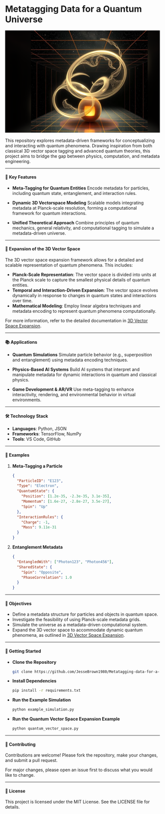 # Metatagging Data for a Quantum Universe

![Quantum Universe Banner](entangled.png)

This repository explores metadata-driven frameworks for conceptualizing and interacting with quantum phenomena. Drawing inspiration from both classical 3D vector space tagging and advanced quantum theories, this project aims to bridge the gap between physics, computation, and metadata engineering.

---

#### 🚀 Key Features

- **Meta-Tagging for Quantum Entities**
  Encode metadata for particles, including quantum state, entanglement, and interaction rules.

- **Dynamic 3D Vectorspace Modeling**
  Scalable models integrating metadata at Planck-scale resolution, forming a computational framework for quantum interactions.

- **Unified Theoretical Approach**
  Combine principles of quantum mechanics, general relativity, and computational tagging to simulate a metadata-driven universe.

---

#### 🌌 Expansion of the 3D Vector Space

The 3D vector space expansion framework allows for a detailed and scalable representation of quantum phenomena. This includes:

- **Planck-Scale Representation**: The vector space is divided into units at the Planck scale to capture the smallest physical details of quantum entities.
- **Temporal and Interaction-Driven Expansion**: The vector space evolves dynamically in response to changes in quantum states and interactions over time.
- **Mathematical Modeling**: Employ linear algebra techniques and metadata encoding to represent quantum phenomena computationally.

For more information, refer to the detailed documentation in [3D Vector Space Expansion](3d_vectorspace_expansion.md).

---

#### 📚 Applications

- **Quantum Simulations**
  Simulate particle behavior (e.g., superposition and entanglement) using metadata encoding techniques.

- **Physics-Based AI Systems**
  Build AI systems that interpret and manipulate metadata for dynamic interactions in quantum and classical physics.

- **Game Development & AR/VR**
  Use meta-tagging to enhance interactivity, rendering, and environmental behavior in virtual environments.

---

#### 🛠️ Technology Stack

- **Languages**: Python, JSON
- **Frameworks**: TensorFlow, NumPy
- **Tools**: VS Code, GitHub

---

#### 📝 Examples

1. **Meta-Tagging a Particle**

   ```json
   {
     "ParticleID": "E123",
     "Type": "Electron",
     "QuantumState": {
       "Position": [1.2e-35, -2.3e-35, 3.1e-35],
       "Momentum": [1.6e-27, -2.8e-27, 3.5e-27],
       "Spin": "Up"
     },
     "InteractionRules": {
       "Charge": -1,
       "Mass": 9.11e-31
     }
   }
   ```

2. **Entanglement Metadata**

   ```json
   {
     "EntangledWith": ["Photon123", "Photon456"],
     "SharedState": {
       "Spin": "Opposite",
       "PhaseCorrelation": 1.0
     }
   }
   ```

---

#### 🎯 Objectives

- Define a metadata structure for particles and objects in quantum space.
- Investigate the feasibility of using Planck-scale metadata grids.
- Simulate the universe as a metadata-driven computational system.
- Expand the 3D vector space to accommodate dynamic quantum phenomena, as outlined in [3D Vector Space Expansion](3d_vectorspace_expansion.md).

---

#### 🚀 Getting Started

- **Clone the Repository**
  ```bash
  git clone https://github.com/JesseBrown1980/Metatagging-data-for-a-Quantum-universe.git
  ```

- **Install Dependencies**
  ```bash
  pip install -r requirements.txt
  ```

- **Run the Example Simulation**
  ```bash
  python example_simulation.py
  ```

- **Run the Quantum Vector Space Expansion Example**
  ```bash
  python quantum_vector_space.py
  ```

---

#### 🤝 Contributing

Contributions are welcome! Please fork the repository, make your changes, and submit a pull request.

For major changes, please open an issue first to discuss what you would like to change.

---

#### 📄 License

This project is licensed under the MIT License. See the LICENSE file for details.
